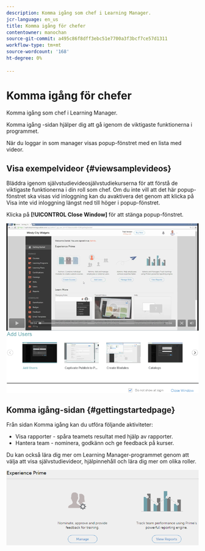 ```yaml
---
description: Komma igång som chef i Learning Manager.
jcr-language: en_us
title: Komma igång för chefer
contentowner: manochan
source-git-commit: a495c86f8dff3ebc51e7700a3f3bcf7ce57d1311
workflow-type: tm+mt
source-wordcount: '168'
ht-degree: 0%

---
```



# Komma igång för chefer

Komma igång som chef i Learning Manager.

Komma igång -sidan hjälper dig att gå igenom de viktigaste funktionerna i programmet.

När du loggar in som manager visas popup-fönstret med en lista med videor.

## Visa exempelvideor {#viewsamplevideos}

Bläddra igenom självstudievideosjälvstudiekurserna för att förstå de viktigaste funktionerna i din roll som chef. Om du inte vill att det här popup-fönstret ska visas vid inloggning kan du avaktivera det genom att klicka på Visa inte vid inloggning längst ned till höger i popup-fönstret.

Klicka på **[!UICONTROL Close Window]** för att stänga popup-fönstret.

![](assets/welcome-videos.png)

## Komma igång-sidan {#gettingstartedpage}

Från sidan Komma igång kan du utföra följande aktiviteter:

* Visa rapporter - spåra teamets resultat med hjälp av rapporter.
* Hantera team - nominera, godkänn och ge feedback på kurser.

Du kan också lära dig mer om Learning Manager-programmet genom att välja att visa självstudievideor, hjälpinnehåll och lära dig mer om olika roller.

![](assets/manager-experienceprime.png)

